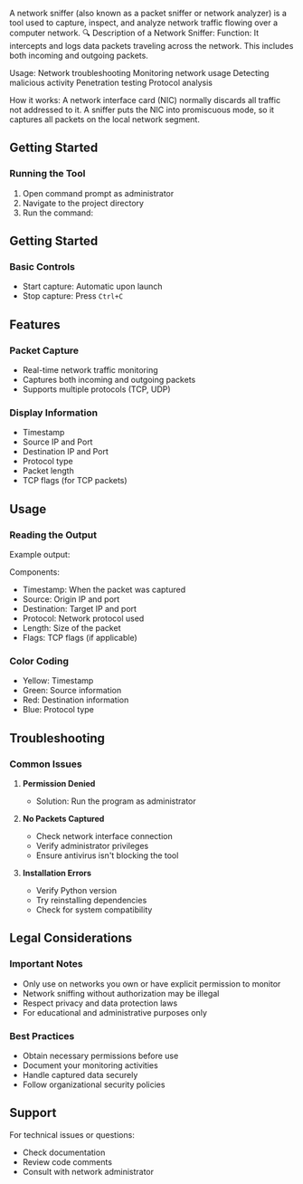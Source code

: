 A network sniffer (also known as a packet sniffer or network analyzer) is a tool used to capture, inspect, and analyze network traffic flowing over a computer network.
🔍 Description of a Network Sniffer:
Function:
It intercepts and logs data packets traveling across the network. This includes both incoming and outgoing packets.

Usage:
Network troubleshooting
Monitoring network usage
Detecting malicious activity
Penetration testing
Protocol analysis

How it works:
A network interface card (NIC) normally discards all traffic not addressed to it. A sniffer puts the NIC into promiscuous mode, so it captures all packets on the local network segment.


## Getting Started

### Running the Tool
1. Open command prompt as administrator
2. Navigate to the project directory
3. Run the command:
## Getting Started

### Basic Controls
- Start capture: Automatic upon launch
- Stop capture: Press `Ctrl+C`

## Features

### Packet Capture
- Real-time network traffic monitoring
- Captures both incoming and outgoing packets
- Supports multiple protocols (TCP, UDP)

### Display Information
- Timestamp
- Source IP and Port
- Destination IP and Port
- Protocol type
- Packet length
- TCP flags (for TCP packets)

## Usage

### Reading the Output
Example output:

Components:
- Timestamp: When the packet was captured
- Source: Origin IP and port
- Destination: Target IP and port
- Protocol: Network protocol used
- Length: Size of the packet
- Flags: TCP flags (if applicable)

### Color Coding
- Yellow: Timestamp
- Green: Source information
- Red: Destination information
- Blue: Protocol type

## Troubleshooting

### Common Issues

1. **Permission Denied**
   - Solution: Run the program as administrator

2. **No Packets Captured**
   - Check network interface connection
   - Verify administrator privileges
   - Ensure antivirus isn't blocking the tool

3. **Installation Errors**
   - Verify Python version
   - Try reinstalling dependencies
   - Check for system compatibility

## Legal Considerations

### Important Notes
- Only use on networks you own or have explicit permission to monitor
- Network sniffing without authorization may be illegal
- Respect privacy and data protection laws
- For educational and administrative purposes only

### Best Practices
- Obtain necessary permissions before use
- Document your monitoring activities
- Handle captured data securely
- Follow organizational security policies

## Support
For technical issues or questions:
- Check documentation
- Review code comments
- Consult with network administrator
